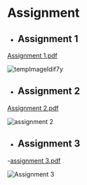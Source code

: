 # Assignment

- ## Assignment 1

[Assignment 1.pdf](https://github.com/NabilaTarannum/Assignment/files/8117567/assignment.1.pdf)

![tempImageIdif7y](https://user-images.githubusercontent.com/89971373/155163437-9656f99b-8827-4ece-aadb-b1cb7ea6ab83.gif)

- ## Assignment 2

[Assignment 2.pdf](https://github.com/NabilaTarannum/Assignment/files/8117622/assignment.2.pdf)

![assignment 2](https://user-images.githubusercontent.com/89971373/155163959-2db60cca-5a7e-42ed-82bb-c81701c1a4ca.jpg)

- ## Assignment 3

 -[assignment 3.pdf](https://github.com/NabilaTarannum/Assignment/files/8117881/assignment.3.pdf)

![Assignment 3](https://user-images.githubusercontent.com/89971373/155164590-0b4953ff-e557-4dbe-886d-c04a4118d530.jpg)
